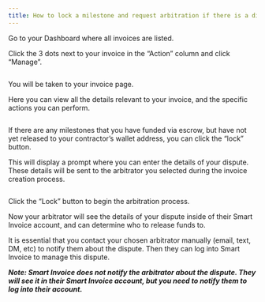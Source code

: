 ```yaml
---
title: How to lock a milestone and request arbitration if there is a dispute
---
```


Go to your Dashboard where all invoices are listed.

Click the 3 dots next to your invoice in the “Action” column and click “Manage”.

![]()

You will be taken to your invoice page.

Here you can view all the details relevant to your invoice, and the specific actions you can perform. 

![]()

If there are any milestones that you have funded via escrow, but have not yet released to your contractor’s wallet address, you can click the “lock” button.

This will display a prompt where you can enter the details of your dispute. These details will be sent to the arbitrator you selected during the invoice creation process. 

![]()

Click the “Lock” button to begin the arbitration process.

Now your arbitrator will see the details of your dispute inside of their Smart Invoice account, and can determine who to release funds to. 

It is essential that you contact your chosen arbitrator manually (email, text, DM, etc) to notify them about the dispute. Then they can log into Smart Invoice to manage this dispute.

***Note: Smart Invoice does not notify the arbitrator about the dispute. They will see it in their Smart Invoice account, but you need to notify them to log into their account.***

